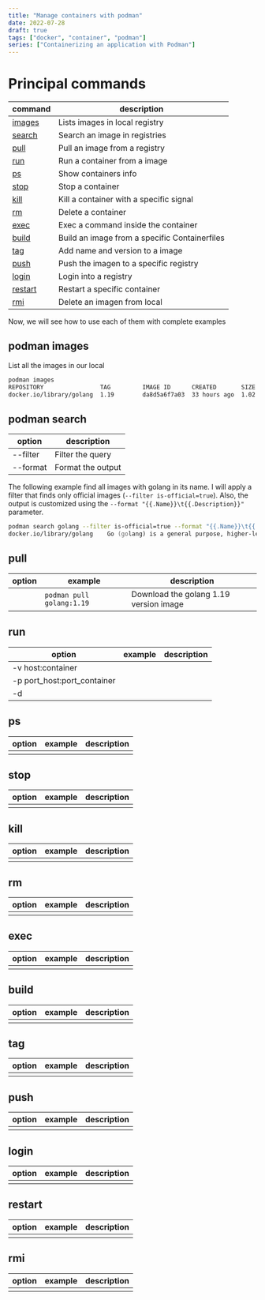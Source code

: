 ```yaml
---
title: "Manage containers with podman"
date: 2022-07-28
draft: true
tags: ["docker", "container", "podman"]
series: ["Containerizing an application with Podman"]
---
```


# Principal commands

|command|description   |
|---|---|
|[images](#images)      |Lists images in local registry   |
|[search](#search)      |Search an image in registries   |
|[pull](#pull)          |Pull an image from a registry   |
|[run](#run)            |Run a container from a image   |
|[ps](#ps)              |Show containers info  |
|[stop](#stop)          |Stop a container   |
|[kill](#kill)          |Kill a container with a specific signal  |
|[rm](#rm)              |Delete a container   |
|[exec](#exec)          |Exec a command inside the container   |
|[build](#build)        |Build an image from a specific Containerfiles   |
|[tag](#tag)            |Add name and version to a image   |
|[push](#push)          |Push the imagen to a specific registry   |
|[login](#login)        |Login into a registry   |
|[restart](#restart)    |Restart a specific container   |
|[rmi](#rmi)            |Delete an imagen from local   |

Now, we will see how to use each of them with complete examples

## podman images
List all the images in our local

```zsh
podman images
REPOSITORY                TAG         IMAGE ID      CREATED       SIZE
docker.io/library/golang  1.19        da8d5a6f7a03  33 hours ago  1.02 GB
```

## podman search
|option|description|
|---|---|
|--filter|Filter the query|
|--format|Format the output|

The following example find all images with golang in its name. I will apply a filter that finds only official images (```--filter is-official=true```). Also, the output is customized using the ```--format "{{.Name}}\t{{.Description}}"``` parameter.

```zsh
podman search golang --filter is-official=true --format "{{.Name}}\t{{.Description}}"
docker.io/library/golang	Go (golang) is a general purpose, higher-lev...
```

## pull

|option|example|description   |
|---|---|---|
||```podman pull golang:1.19```|Download the golang 1.19 version image |

## run

|option|example|description   |
|---|---|---|
|-v host:container|||
|-p port_host:port_container|||
|-d|||

## ps

|option|example|description   |
|---|---|---|
||||

## stop

|option|example|description   |
|---|---|---|
||||

## kill

|option|example|description   |
|---|---|---|
||||

## rm

|option|example|description   |
|---|---|---|
||||

## exec

|option|example|description   |
|---|---|---|
||||

## build

|option|example|description   |
|---|---|---|
||||

## tag

|option|example|description   |
|---|---|---|
||||

## push

|option|example|description   |
|---|---|---|
||||

## login

|option|example|description   |
|---|---|---|
||||

## restart

|option|example|description   |
|---|---|---|
||||

## rmi

|option|example|description   |
|---|---|---|
||||

